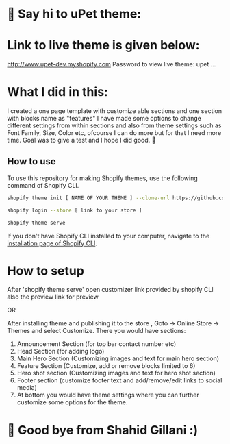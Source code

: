 # :wave: Say hi to uPet theme:
# Link to live theme is given below:
http://www.upet-dev.myshopify.com
Password to view live theme: upet
...
# What I did in this:
I created a one page template with customize able sections and one section with blocks name as  "features"
I have made some options to change different settings from within sections and also from theme settings such as Font Family, Size, Color etc, ofcourse I can do more but for that I need more time. Goal was to give a test and I hope I did good. 	:crossed_fingers:
 

## How to use

To use this repository for making Shopify themes, use the following command of Shopify CLI.
```sh
shopify theme init [ NAME OF YOUR THEME ] --clone-url https://github.com/sibshahz/upet
```

```sh
shopify login --store [ link to your store ] 
```

```sh
shopify theme serve
```

If you don't have Shopify CLI installed to your computer, navigate to the [installation page of Shopify CLI](https://shopify.dev/themes/tools/cli/installation).

# How to setup
After 'shopify theme serve' open customizer link provided by shopify CLI also the preview link for preview

OR

After installing theme and publishing it to the store , Goto -> Online Store -> Themes and select Customize.
There you would have sections:

1. Announcement Section (for top bar contact number etc)
2. Head Section (for adding logo)
3. Main Hero Section (Customizing images and text for main hero section)
4. Feature Section (Customize, add or remove blocks limited to 6)
5. Hero shot section (Customizing images and text for hero shot section)
6. Footer section (customize footer text and add/remove/edit links to social media)
7. At bottom you would have theme settings where you can further customize some options for the theme.

# :wave: Good bye from Shahid Gillani :) 
